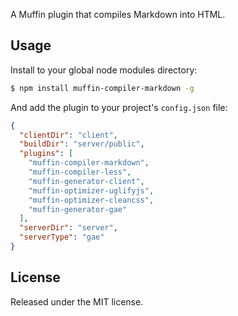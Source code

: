 A Muffin plugin that compiles Markdown into HTML.

## Usage

Install to your global node modules directory:

```bash
$ npm install muffin-compiler-markdown -g
```

And add the plugin to your project's `config.json` file:

```json
{
  "clientDir": "client",
  "buildDir": "server/public",
  "plugins": [
    "muffin-compiler-markdown",
    "muffin-compiler-less",
    "muffin-generator-client",
    "muffin-optimizer-uglifyjs",
    "muffin-optimizer-cleancss",
    "muffin-generator-gae"
  ],
  "serverDir": "server",
  "serverType": "gae"
}
```

## License

Released under the MIT license.
